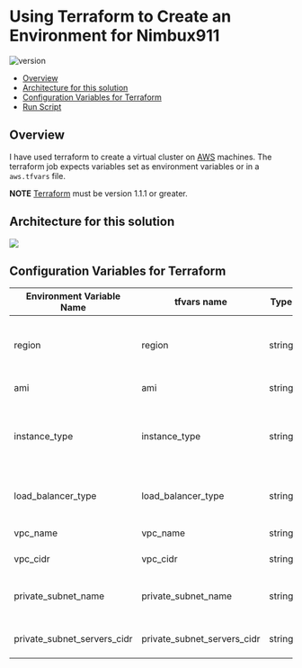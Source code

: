 # Using Terraform to Create an Environment for Nimbux911

![version](https://img.shields.io/badge/version-1.0.0-blue.svg) 


* [Overview](#Overview)
* [Architecture for this solution](#Architecture-for-this-solution)
* [Configuration Variables for Terraform](#Configuration-variables-for-Terraform)
* [Run Script](#Run-Script)


## Overview

I have used terraform to create a virtual cluster on [AWS](https://registry.terraform.io/providers/hashicorp/aws/latest/docs) machines. The terraform job expects variables set as environment variables or in a `aws.tfvars` file.

**NOTE** [Terraform](https://www.terraform.io/) must be version 1.1.1 or greater.

## Architecture for this solution

<img src="https://i.ibb.co/ZgrNSvf/solution.png">

## Configuration Variables for Terraform

| Environment Variable Name | tfvars name | Type | Default | Description |
| ------------------------- | ----------- | ---- | ------- | ----------- |
| region  | region | string | us-west-1 | Regional zone where resources will be provisioned |
| ami | ami | string | ami-009726b835c24a3aa | Image to be deployed |
| instance_type | instance_type | string | t2.micro | Choose the appropriate mix of resources for EC2 Instances |
| load_balancer_type | load_balancer_type | string | application | Choose load balancer type |
| vpc_name | vpc_name | string | "" | Choose VPC name | 
| vpc_cidr | vpc_cidr | string | "" | Cidr for VPC |
| private_subnet_name | private_subnet_name | string | "" | Choose name for private subnet |
| private_subnet_servers_cidr | private_subnet_servers_cidr | string | "" | Cidr for private subnet |
